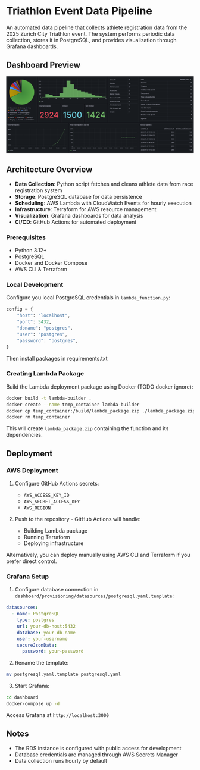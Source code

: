 # Triathlon Event Data Pipeline

An automated data pipeline that collects athlete registration data from the 2025 Zurich City Triathlon event. The system performs periodic data collection, stores it in PostgreSQL, and provides visualization through Grafana dashboards.

## Dashboard Preview

![Grafana Dashboard](./graphana.png)

## Architecture Overview

- **Data Collection**: Python script fetches and cleans athlete data from race registration system
- **Storage**: PostgreSQL database for data persistence
- **Scheduling**: AWS Lambda with CloudWatch Events for hourly execution
- **Infrastructure**: Terraform for AWS resource management
- **Visualization**: Grafana dashboards for data analysis
- **CI/CD**: GitHub Actions for automated deployment


### Prerequisites

- Python 3.12+
- PostgreSQL
- Docker and Docker Compose
- AWS CLI & Terraform

### Local Development

Configure you local PostgreSQL credentials in `lambda_function.py`:
```python
config = {
    "host": "localhost",
    "port": 5432,
    "dbname": "postgres",
    "user": "postgres",
    "password": "postgres",
}
```

Then install packages in requirements.txt

### Creating Lambda Package

Build the Lambda deployment package using Docker (TODO docker ignore):
```bash
docker build -t lambda-builder .
docker create --name temp_container lambda-builder
docker cp temp_container:/build/lambda_package.zip ./lambda_package.zip
docker rm temp_container
```

This will create `lambda_package.zip` containing the function and its dependencies.

## Deployment

### AWS Deployment

1. Configure GitHub Actions secrets:
   - `AWS_ACCESS_KEY_ID`
   - `AWS_SECRET_ACCESS_KEY`
   - `AWS_REGION`

2. Push to the repository - GitHub Actions will handle:
   - Building Lambda package
   - Running Terraform
   - Deploying infrastructure

Alternatively, you can deploy manually using AWS CLI and Terraform if you prefer direct control.

### Grafana Setup

1. Configure database connection in `dashboard/provisioning/datasources/postgresql.yaml.template`:
```yaml
datasources:
  - name: PostgreSQL
    type: postgres
    url: your-db-host:5432
    database: your-db-name
    user: your-username
    secureJsonData:
      password: your-password
```

2. Rename the template:
```bash
mv postgresql.yaml.template postgresql.yaml
```

3. Start Grafana:
```bash
cd dashboard
docker-compose up -d
```

Access Grafana at `http://localhost:3000`

## Notes

- The RDS instance is configured with public access for development
- Database credentials are managed through AWS Secrets Manager
- Data collection runs hourly by default